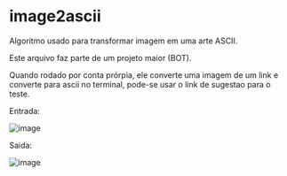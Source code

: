 # image2ascii
Algoritmo usado para transformar imagem em uma arte ASCII.

Este arquivo faz parte de um projeto maior (BOT).

Quando rodado por conta prórpia, ele converte uma imagem de um link e converte para ascii no terminal, pode-se usar o link de sugestao para o teste.

Entrada:

![image](https://user-images.githubusercontent.com/94933775/143153067-ed1c0af7-854d-4e30-9931-637e8b428ecd.png)

Saida:

![image](https://user-images.githubusercontent.com/94933775/143153391-8a8a4e3a-a857-40a6-82a2-8eca247701f3.png)
